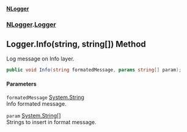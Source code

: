 #### [NLogger](./index.md 'index')
### [NLogger](./NLogger.md 'NLogger').[Logger](./NLogger-Logger.md 'NLogger.Logger')
## Logger.Info(string, string[]) Method
Log message on Info layer.  
```csharp
public void Info(string formatedMessage, params string[] param);
```
#### Parameters
<a name='NLogger-Logger-Info(string_string--)-formatedMessage'></a>
`formatedMessage` [System.String](https://docs.microsoft.com/en-us/dotnet/api/System.String 'System.String')  
Info formated message.  
  
<a name='NLogger-Logger-Info(string_string--)-param'></a>
`param` [System.String](https://docs.microsoft.com/en-us/dotnet/api/System.String 'System.String')[[]](https://docs.microsoft.com/en-us/dotnet/api/System.Array 'System.Array')  
Strings to insert in format message.  
  
